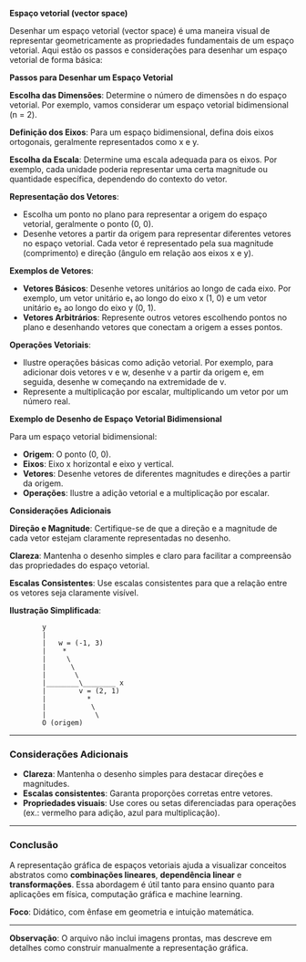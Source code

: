 **Espaço vetorial (vector space)**

Desenhar um espaço vetorial (vector space) é uma maneira visual de representar geometricamente as propriedades fundamentais de um espaço vetorial. Aqui estão os passos e considerações para desenhar um espaço vetorial de forma básica:

**Passos para Desenhar um Espaço Vetorial**

**Escolha das Dimensões**:
Determine o número de dimensões n do espaço vetorial. Por exemplo, vamos considerar um espaço vetorial bidimensional (n = 2).

**Definição dos Eixos**:
Para um espaço bidimensional, defina dois eixos ortogonais, geralmente representados como x e y.

**Escolha da Escala**:
Determine uma escala adequada para os eixos. Por exemplo, cada unidade poderia representar uma certa magnitude ou quantidade específica, dependendo do contexto do vetor.

**Representação dos Vetores**:
- Escolha um ponto no plano para representar a origem do espaço vetorial, geralmente o ponto (0, 0).
- Desenhe vetores a partir da origem para representar diferentes vetores no espaço vetorial. Cada vetor é representado pela sua magnitude (comprimento) e direção (ângulo em relação aos eixos x e y).

**Exemplos de Vetores**:
- **Vetores Básicos**: Desenhe vetores unitários ao longo de cada eixo. Por exemplo, um vetor unitário e₁ ao longo do eixo x (1, 0) e um vetor unitário e₂ ao longo do eixo y (0, 1).
- **Vetores Arbitrários**: Represente outros vetores escolhendo pontos no plano e desenhando vetores que conectam a origem a esses pontos.

**Operações Vetoriais**:
- Ilustre operações básicas como adição vetorial. Por exemplo, para adicionar dois vetores v e w, desenhe v a partir da origem e, em seguida, desenhe w começando na extremidade de v.
- Represente a multiplicação por escalar, multiplicando um vetor por um número real.

**Exemplo de Desenho de Espaço Vetorial Bidimensional**

Para um espaço vetorial bidimensional:
- **Origem**: O ponto (0, 0).
- **Eixos**: Eixo x horizontal e eixo y vertical.
- **Vetores**: Desenhe vetores de diferentes magnitudes e direções a partir da origem.
- **Operações**: Ilustre a adição vetorial e a multiplicação por escalar.

**Considerações Adicionais**

**Direção e Magnitude**: Certifique-se de que a direção e a magnitude de cada vetor estejam claramente representadas no desenho.

**Clareza**: Mantenha o desenho simples e claro para facilitar a compreensão das propriedades do espaço vetorial.

**Escalas Consistentes**: Use escalas consistentes para que a relação entre os vetores seja claramente visível.


**Ilustração Simplificada**:

```
        y
        |
        |   w = (-1, 3)
        |    *
        |     \
        |      \
        |       \
        |________\________ x
        |        v = (2, 1)
        |          *
        |           \
        |            \
        O (origem)
```

---

### **Considerações Adicionais**

- **Clareza**: Mantenha o desenho simples para destacar direções e magnitudes.
- **Escalas consistentes**: Garanta proporções corretas entre vetores.
- **Propriedades visuais**: Use cores ou setas diferenciadas para operações (ex.: vermelho para adição, azul para multiplicação).

---

### **Conclusão**

A representação gráfica de espaços vetoriais ajuda a visualizar conceitos abstratos como **combinações lineares**, **dependência linear** e **transformações**. Essa abordagem é útil tanto para ensino quanto para aplicações em física, computação gráfica e machine learning.

**Foco**: Didático, com ênfase em geometria e intuição matemática.

---

**Observação**: O arquivo não inclui imagens prontas, mas descreve em detalhes como construir manualmente a representação gráfica.
